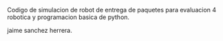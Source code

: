 Codigo de simulacion de robot de entrega de paquetes para evaluacion 4 robotica y programacion basica de python.

jaime sanchez herrera.
